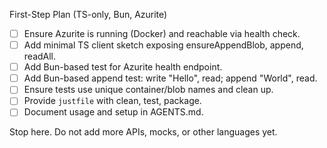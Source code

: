 First-Step Plan (TS-only, Bun, Azurite)

- [ ] Ensure Azurite is running (Docker) and reachable via health check.
- [ ] Add minimal TS client sketch exposing ensureAppendBlob, append, readAll.
- [ ] Add Bun-based test for Azurite health endpoint.
- [ ] Add Bun-based append test: write "Hello", read; append "World", read.
- [ ] Ensure tests use unique container/blob names and clean up.
- [ ] Provide `justfile` with clean, test, package.
- [ ] Document usage and setup in AGENTS.md.

Stop here. Do not add more APIs, mocks, or other languages yet.

